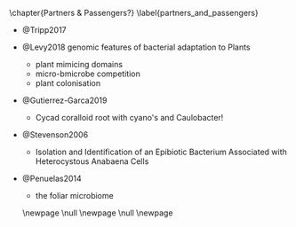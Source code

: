 \chapter{Partners \& Passengers?}
\label{partners_and_passengers}

* @Tripp2017
* @Levy2018 genomic features of bacterial adaptation to Plants
  - plant mimicing domains
  - micro-bmicrobe competition
  - plant colonisation
* @Gutierrez-Garca2019
  - Cycad coralloid root with cyano's and Caulobacter!

* @Stevenson2006
  - Isolation and Identification of an Epibiotic Bacterium Associated with Heterocystous Anabaena Cells

* @Penuelas2014
  - the foliar microbiome

  \newpage
  \null
  \newpage
  \null
  \newpage
